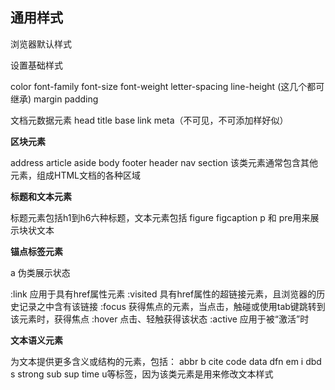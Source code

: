 ## 通用样式

浏览器默认样式

设置基础样式

color font-family font-size font-weight letter-spacing line-height (这几个都可继承)
margin padding

文档元数据元素 head title base link meta（不可见，不可添加样好似）

**区块元素**

address article aside body footer header nav section
该类元素通常包含其他元素，组成HTML文档的各种区域

**标题和文本元素**

标题元素包括h1到h6六种标题，文本元素包括 figure figcaption p 和 pre用来展示块状文本

**锚点标签元素**

a 伪类展示状态

:link 应用于具有href属性元素
:visited 具有href属性的超链接元素，且浏览器的历史记录之中含有该链接
:focus 获得焦点的元素，当点击，触碰或使用tab键跳转到该元素时，获得焦点
:hover 点击、轻触获得该状态
:active 应用于被“激活”时

**文本语义元素**

为文本提供更多含义或结构的元素，包括：
abbr b cite code data dfn em i dbd s strong sub sup time u等标签，因为该类元素是用来修改文本样式